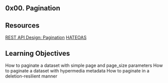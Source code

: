 ## 0x00. Pagination

## Resources
[REST API Design: Pagination](https://www.moesif.com/blog/technical/api-design/REST-API-Design-Filtering-Sorting-and-Pagination/#pagination)
[HATEOAS](https://en.wikipedia.org/wiki/HATEOAS)


## Learning Objectives
How to paginate a dataset with simple page and page_size parameters
How to paginate a dataset with hypermedia metadata
How to paginate in a deletion-resilient manner
